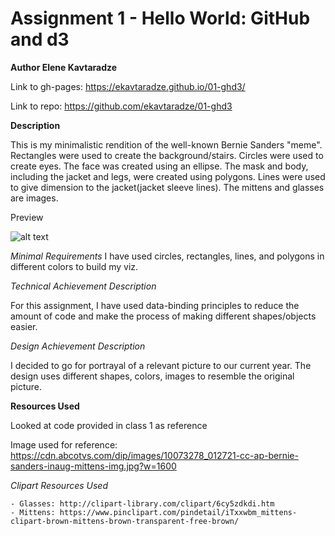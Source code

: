 Assignment 1 - Hello World: GitHub and d3  
===

**Author Elene Kavtaradze**

Link to gh-pages: https://ekavtaradze.github.io/01-ghd3/

Link to repo: https://github.com/ekavtaradze/01-ghd3


**Description**

  This is my minimalistic rendition of the well-known Bernie Sanders "meme".
  Rectangles were used to create the background/stairs. Circles were used to
  create eyes. The face was created using an ellipse. The mask and body,
  including the jacket and legs, were created using polygons. Lines were used
  to give dimension to the jacket(jacket sleeve lines).
  The mittens and glasses are images.
 
 Preview 
 
  ![alt text](https://github.com/ekavtaradze/01-ghd3/blob/main/images/bernie.JPG?raw=true)

*Minimal Requirements*
  I have used circles, rectangles, lines, and polygons in different colors to build my viz.


*Technical Achievement Description* 

  For this assignment, I have used data-binding principles to reduce the amount of code and make the process of making different shapes/objects easier.

*Design Achievement Description* 

  I decided to go for portrayal of a relevant picture to our current year. The design uses different shapes, colors, images to resemble the original picture.

**Resources Used**

  Looked at code provided in class 1 as reference
  
  Image used for reference: https://cdn.abcotvs.com/dip/images/10073278_012721-cc-ap-bernie-sanders-inaug-mittens-img.jpg?w=1600
 
 *Clipart Resources Used*
 
    - Glasses: http://clipart-library.com/clipart/6cy5zdkdi.htm
    - Mittens: https://www.pinclipart.com/pindetail/iTxxwbm_mittens-clipart-brown-mittens-brown-transparent-free-brown/
